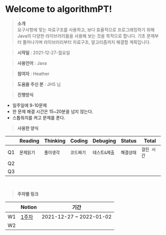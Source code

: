 # Welcome to algorithmPT!


> **소개** <br>
요구사항에 맞는 자료구조를 사용하고, 보다 효율적으로 프로그래밍하기 위해
Java의 다양한 라이브러리들을 사용해 보는 것을 목적으로 합니다.
기초 문제부터 풀어나가며 라이브러리부터 자료구조, 알고리즘까지 해결할 계획입니다.

> **시작일**  : 2021-12-27-월요일

> **사용언어** : Java

> **참여자** : Heather

> **도움을 주신 분** : JHS 님

>  **진행방식**

- 일주일에 9-10문제
- 한 문제 해결 시간은 15~20분을 넘지 않는다.
- 스톱워치를 켜고 문제를 푼다.
  <br>

> **사용한 양식**

|    |Reading |Thinking	|Coding |Debuging |Status  |Total                      |
|----------------|------------------------|-----------------------------|-|-|-|-
|Q1|`문제읽기`  |`풀이생각`  |`코드짜기`|`테스트&제출`|`해결상태`|`걸린 시간`
|Q2          |            |     |
|Q3         |||

<br>

> **주차별 링크**


|  |Notion|기간                     |
|--|------|-----------------------|
|W1|[1주차] |2021-12-27 ~ 2022-01-02|
|W2|      |                       |



[1주차]: https://imaginary-fowl-306.notion.site/Week-1-7c50b06c12c642019b1d1fce97a9e057